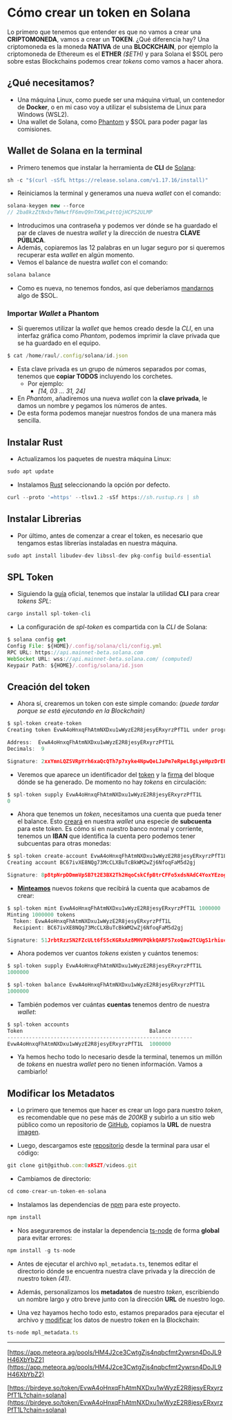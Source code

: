 # Cómo crear un token en Solana

Lo primero que tenemos que entender es que no vamos a crear una **CRIPTOMONEDA**, vamos a crear un **TOKEN**. ¿Qué diferencia hay? Una criptomoneda es la moneda **NATIVA** de una **BLOCKCHAIN**, por ejemplo la criptomoneda de Ethereum es el **ETHER** _(\$ETH)_ y para Solana el $SOL pero sobre estas Blockchains podemos crear _tokens_ como vamos a hacer ahora.

## ¿Qué necesitamos?

- Una máquina Linux, como puede ser una máquina virtual, un contenedor de **Docker**, o en mi caso voy a utilizar el subsistema de Linux para Windows (WSL2).
- Una wallet de Solana, como [Phantom](https://phantom.app/) y $SOL para poder pagar las comisiones.

## Wallet de Solana en la terminal

- Primero tenemos que instalar la herramienta de **CLI** de [Solana](https://docs.solana.com/cli/install-solana-cli-tools):

```jsx
sh -c "$(curl -sSfL https://release.solana.com/v1.17.16/install)"
```

- Reiniciamos la terminal y generamos una nueva _wallet_ con el comando:

```jsx
solana-keygen new --force
// 2ba8kzZtNxbvTWHwtfF6mvQ9nTXWLp4ttQjHCPS2ULMP
```

- Introducimos una contraseña y podemos ver dónde se ha guardado el par de claves de nuestra _wallet_ y la dirección de nuestra **CLAVE PÚBLICA**.
- Además, copiaremos las 12 palabras en un lugar seguro por si queremos recuperar esta _wallet_ en algún momento.
- Vemos el balance de nuestra _wallet_ con el comando:

```jsx
solana balance
```

- Como es nueva, no tenemos fondos, así que deberíamos [mandarnos](https://solana.fm/tx/2x4GsLGKdeH93oGpBzHhshunLPzaN7dehr88YohqwyjPMnHjiGvu5NhsHCWvnpSfMEauXtk24iQVoq16EMogBTTw?cluster=mainnet-alpha) algo de $SOL.

### Importar _Wallet_ a **Phantom**

- Si queremos utilizar la _wallet_ que hemos creado desde la _CLI_, en una interfaz gráfica como _Phantom_, podemos imprimir la clave privada que se ha guardado en el equipo.

```jsx
$ cat /home/raul/.config/solana/id.json
```

- Esta clave privada es un grupo de números separados por comas, tenemos que **copiar TODOS** incluyendo los corchetes.
  - Por ejemplo:
    - _[14, 03 … 31, 24]_
- En _Phantom_, añadiremos una nueva _wallet_ con la **clave privada**, le damos un nombre y pegamos los números de antes.
- De esta forma podemos manejar nuestros fondos de una manera más sencilla.

## Instalar Rust

- Actualizamos los paquetes de nuestra máquina Linux:

```jsx
sudo apt update
```

- Instalamos [Rust](https://www.rust-lang.org/learn/get-started) seleccionando la opción por defecto.

```jsx
curl --proto '=https' --tlsv1.2 -sSf https://sh.rustup.rs | sh
```

## Instalar Librerias

- Por último, antes de comenzar a crear el token, es necesario que tengamos estas librerías instaladas en nuestra máquina.

```jsx
sudo apt install libudev-dev libssl-dev pkg-config build-essential
```

## SPL Token

- Siguiendo la [guía](https://spl.solana.com/token#reference-guide) oficial, tenemos que instalar la utilidad **CLI** para crear _tokens_ _SPL_:

```jsx
cargo install spl-token-cli
```

- La configuración de _spl-token_ es compartida con la _CLI_ de Solana:

```jsx
$ solana config get
Config File: ${HOME}/.config/solana/cli/config.yml
RPC URL: https://api.mainnet-beta.solana.com
WebSocket URL: wss://api.mainnet-beta.solana.com/ (computed)
Keypair Path: ${HOME}/.config/solana/id.json
```

## Creación del token

- Ahora sí, crearemos un token con este simple comando: _(puede tardar porque se está ejecutando en la Blockchain)_

```jsx
$ spl-token create-token
Creating token EvwA4oHnxqFhAtmNXDxu1wWyzE2R8jesyERxyrzPfT1L under program TokenkegQfeZyiNwAJbNbGKPFXCWuBvf9Ss623VQ5DA

Address:  EvwA4oHnxqFhAtmNXDxu1wWyzE2R8jesyERxyrzPfT1L
Decimals:  9

Signature: 2xxYmnLQZSVRpYrh6xaQcQTh7p7xyke4NpwQeLJaPm7eRpeL8gLyeHpzDrEP4j2hdLmBvChoWWwYLFxEszyqrbw
```

- Veremos que aparece un identificador del [token](https://solana.fm/address/EvwA4oHnxqFhAtmNXDxu1wWyzE2R8jesyERxyrzPfT1L?cluster=mainnet-alpha) y la [firma](https://solana.fm/tx/2xxYmnLQZSVRpYrh6xaQcQTh7p7xyke4NpwQeLJaPm7eRpeL8gLyeHpzDrEP4j2hdLmBvChoWWwYLFxEszyqrbwY?cluster=mainnet-alpha) del bloque dónde se ha generado. De momento no hay _tokens_ en circulación:

```jsx
$ spl-token supply EvwA4oHnxqFhAtmNXDxu1wWyzE2R8jesyERxyrzPfT1L
0
```

- Ahora que tenemos un _token_, necesitamos una cuenta que pueda tener el balance. Esto [creará](https://solana.fm/tx/8p8tpNrpDDmmVpSB7t2E3BX2Th2HqoCskCfpBtrCFFo5xdsNAdC4YoxYEzog6DKgJ13Ak6pMq1UzBJpLLyx3RjX?cluster=mainnet-alpha) en nuestra _wallet_ una especie de **subcuenta** para este token. Es cómo si en nuestro banco normal y corriente, tenemos un **IBAN** que identifica la cuenta pero podemos tener subcuentas para otras monedas:

```jsx
$ spl-token create-account EvwA4oHnxqFhAtmNXDxu1wWyzE2R8jesyERxyrzPfT1L
Creating account BC67ivXE8NQg73McCLXBuTcBkWM2wZj6NfoqFaM5d2gj

Signature: 8p8tpNrpDDmmVpSB7t2E3BX2Th2HqoCskCfpBtrCFFo5xdsNAdC4YoxYEzog6DKgJ13Ak6pMq1UzBJpLLyx3RjX
```

- **[Minteamos](https://solana.fm/tx/51JrbtRzzSN2FZcULt6fS5cKGRxAz8MHVPQkkQARF57xoQaw2TCUgS1rhiucqUHWxutq6o46CxAxep9N8sNMtagt?cluster=mainnet-alpha)** nuevos _tokens_ que recibirá la cuenta que acabamos de crear:

```jsx
$ spl-token mint EvwA4oHnxqFhAtmNXDxu1wWyzE2R8jesyERxyrzPfT1L 1000000
Minting 1000000 tokens
  Token: EvwA4oHnxqFhAtmNXDxu1wWyzE2R8jesyERxyrzPfT1L
  Recipient: BC67ivXE8NQg73McCLXBuTcBkWM2wZj6NfoqFaM5d2gj

Signature: 51JrbtRzzSN2FZcULt6fS5cKGRxAz8MHVPQkkQARF57xoQaw2TCUgS1rhiucqUHWxutq6o46CxAxep9N8sNMtagt
```

- Ahora podemos ver cuantos _tokens_ existen y cuántos tenemos:

```jsx
$ spl-token supply EvwA4oHnxqFhAtmNXDxu1wWyzE2R8jesyERxyrzPfT1L
1000000

$ spl-token balance EvwA4oHnxqFhAtmNXDxu1wWyzE2R8jesyERxyrzPfT1L
1000000
```

- También podemos ver cuántas **cuentas** tenemos dentro de nuestra _wallet_:

```jsx
$ spl-token accounts
Token                                         Balance
------------------------------------------------------------
EvwA4oHnxqFhAtmNXDxu1wWyzE2R8jesyERxyrzPfT1L  1000000
```

- Ya hemos hecho todo lo necesario desde la terminal, tenemos un millón de _tokens_ en nuestra _wallet_ pero no tienen información. Vamos a cambiarlo!

## Modificar los Metadatos

- Lo primero que tenemos que hacer es crear un logo para nuestro _token_, es recomendable que no pese más de _200KB_ y subirlo a un sitio web público como un repositorio de [GitHub](https://github.com/0xRSZT/videos/tree/main/como-crear-un-token-en-solana), copiamos la **URL** de nuestra [imagen](https://raw.githubusercontent.com/0xRSZT/videos/main/como-crear-un-token-en-solana/logo.png).

- Luego, descargamos este [repositorio](https://github.com/0xRSZT/videos/tree/main) desde la terminal para usar el código:

```jsx
git clone git@github.com:0xRSZT/videos.git
```

- Cambiamos de directorio:

```jsx
cd como-crear-un-token-en-solana
```

- Instalamos las dependencias de [npm](https://www.npmjs.com/) para este proyecto.

```js
npm install
```

- Nos aseguraremos de instalar la dependencia [ts-node](https://typestrong.org/ts-node/docs/installation) de forma **global** para evitar errores:

```jsx
npm install -g ts-node
```

- Antes de ejecutar el archivo `mpl_metadata.ts`, tenemos editar el directorio dónde se encuentra nuestra clave privada y la dirección de nuestro token _(41)_.

- Además, personalizamos los **metadatos** de nuestro _token_, escribiendo un nombre largo y otro breve junto con la dirección **URL** de nuestro logo.

- Una vez hayamos hecho todo esto, estamos preparados para ejecutar el archivo y [modificar](https://solana.fm/tx/3NomdH3Y45e95VVNwxjJsW8JZk9vbKm3A55wN4kzjWznyMjQ77hSWcApGrCDhG2tKD2FEG3LfrNeprGx9Z9hMNoC?cluster=mainnet-alpha) los datos de nuestro _token_ en la Blockchain:

```ts
ts-node mpl_metadata.ts
```

---

[https://app.meteora.ag/pools/HM4J2ce3CwtgZjs4nqbcfmt2ywrsn4DoJL9H46XbYbZ2](https://app.meteora.ag/pools/HM4J2ce3CwtgZjs4nqbcfmt2ywrsn4DoJL9H46XbYbZ2)

[https://birdeye.so/token/EvwA4oHnxqFhAtmNXDxu1wWyzE2R8jesyERxyrzPfT1L?chain=solana](https://birdeye.so/token/EvwA4oHnxqFhAtmNXDxu1wWyzE2R8jesyERxyrzPfT1L?chain=solana)

